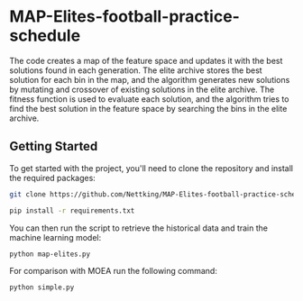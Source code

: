 # MAP-Elites-football-practice-schedule
 The code creates a map of the feature space and updates it with the best solutions found in each generation. The elite archive stores the best solution for each bin in the map, and the algorithm generates new solutions by mutating and crossover of existing solutions in the elite archive. The fitness function is used to evaluate each solution, and the algorithm tries to find the best solution in the feature space by searching the bins in the elite archive.

 ## Getting Started
 To get started with the project, you'll need to clone the repository and install the required packages:<br />
```sh
git clone https://github.com/Nettking/MAP-Elites-football-practice-schedule.git
```
```sh
pip install -r requirements.txt
```
You can then run the script to retrieve the historical data and train the machine learning model:
```sh
python map-elites.py
```
For comparison with MOEA run the following command:
```sh
python simple.py
```